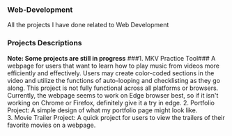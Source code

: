 ### Web-Development ###
All the projects I have done related to Web Development

### Projects Descriptions ###

**Note: Some projects are still in progress**
###1. MKV Practice Tool### 
  A webpage for users that want to learn how to play music from videos more efficiently and effectively.
  Users may create color-coded sections in the video and utilize the functions of auto-looping and checklisting as they go along.
  This project is not fully functional across all platforms or browsers. Currently, the webpage seems to work on Edge browser best,                                                       so if it isn't working on Chrome or Firefox, definitely give it a try in edge. 
2. Portfolio Project: A simple design of what my portfolio page might look like.  
3. Movie Trailer Project: A quick project for users to view the trailers of their favorite movies on a webpage. 

